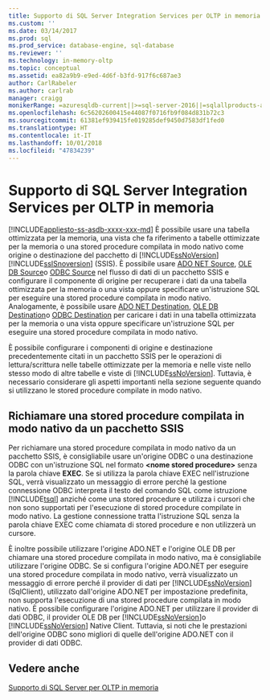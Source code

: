```yaml
---
title: Supporto di SQL Server Integration Services per OLTP in memoria | Microsoft Docs
ms.custom: ''
ms.date: 03/14/2017
ms.prod: sql
ms.prod_service: database-engine, sql-database
ms.reviewer: ''
ms.technology: in-memory-oltp
ms.topic: conceptual
ms.assetid: ea82a9b9-e9ed-4d6f-b3fd-917f6c687ae3
author: CarlRabeler
ms.author: carlrab
manager: craigg
monikerRange: =azuresqldb-current||>=sql-server-2016||=sqlallproducts-allversions||>=sql-server-linux-2017||=azuresqldb-mi-current
ms.openlocfilehash: 6c56202600415e44087f0716fb9f084d831b72c3
ms.sourcegitcommit: 61381ef939415fe019285def9450d7583df1fed0
ms.translationtype: HT
ms.contentlocale: it-IT
ms.lasthandoff: 10/01/2018
ms.locfileid: "47834239"
---
```

# <a name="sql-server-integration-services-support-for-in-memory-oltp"></a>Supporto di SQL Server Integration Services per OLTP in memoria
[!INCLUDE[appliesto-ss-asdb-xxxx-xxx-md](../../includes/appliesto-ss-asdb-xxxx-xxx-md.md)]
  È possibile usare una tabella ottimizzata per la memoria, una vista che fa riferimento a tabelle ottimizzate per la memoria o una stored procedure compilata in modo nativo come origine o destinazione del pacchetto di [!INCLUDE[ssNoVersion](../../includes/ssnoversion-md.md)][!INCLUDE[ssISnoversion](../../includes/ssisnoversion-md.md)] (SSIS). È possibile usare [ADO NET Source](../../integration-services/data-flow/ado-net-source.md), [OLE DB Source](../../integration-services/data-flow/ole-db-source.md)o [ODBC Source](../../integration-services/data-flow/odbc-source.md) nel flusso di dati di un pacchetto SSIS e configurare il componente di origine per recuperare i dati da una tabella ottimizzata per la memoria o una vista oppure specificare un'istruzione SQL per eseguire una stored procedure compilata in modo nativo. Analogamente, è possibile usare [ADO NET Destination](../../integration-services/data-flow/ado-net-destination.md), [OLE DB Destination](../../integration-services/data-flow/ole-db-destination.md)o [ODBC Destination](../../integration-services/data-flow/odbc-destination.md) per caricare i dati in una tabella ottimizzata per la memoria o una vista oppure specificare un'istruzione SQL per eseguire una stored procedure compilata in modo nativo.  
  
 È possibile configurare i componenti di origine e destinazione precedentemente citati in un pacchetto SSIS per le operazioni di lettura/scrittura nelle tabelle ottimizzate per la memoria e nelle viste nello stesso modo di altre tabelle e viste di [!INCLUDE[ssNoVersion](../../includes/ssnoversion-md.md)]. Tuttavia, è necessario considerare gli aspetti importanti nella sezione seguente quando si utilizzano le stored procedure compilate in modo nativo.  
  
## <a name="invoking-a-natively-compiled-stored-procedure-from-an-ssis-package"></a>Richiamare una stored procedure compilata in modo nativo da un pacchetto SSIS  
 Per richiamare una stored procedure compilata in modo nativo da un pacchetto SSIS, è consigliabile usare un'origine ODBC o una destinazione ODBC con un'istruzione SQL nel formato **\<nome stored procedure>** senza la parola chiave **EXEC**. Se si utilizza la parola chiave EXEC nell'istruzione SQL, verrà visualizzato un messaggio di errore perché la gestione connessione ODBC interpreta il testo del comando SQL come istruzione [!INCLUDE[tsql](../../includes/tsql-md.md)] anziché come una stored procedure e utilizza i cursori che non sono supportati per l'esecuzione di stored procedure compilate in modo nativo. La gestione connessione tratta l'istruzione SQL senza la parola chiave EXEC come chiamata di stored procedure e non utilizzerà un cursore.  
  
 È inoltre possibile utilizzare l'origine ADO.NET e l'origine OLE DB per chiamare una stored procedure compilata in modo nativo, ma è consigliabile utilizzare l'origine ODBC. Se si configura l'origine ADO.NET per eseguire una stored procedure compilata in modo nativo, verrà visualizzato un messaggio di errore perché il provider di dati per [!INCLUDE[ssNoVersion](../../includes/ssnoversion-md.md)] (SqlClient), utilizzato dall'origine ADO.NET per impostazione predefinita, non supporta l'esecuzione di una stored procedure compilata in modo nativo. È possibile configurare l'origine ADO.NET per utilizzare il provider di dati ODBC, il provider OLE DB per [!INCLUDE[ssNoVersion](../../includes/ssnoversion-md.md)]o [!INCLUDE[ssNoVersion](../../includes/ssnoversion-md.md)] Native Client. Tuttavia, si noti che le prestazioni dell'origine ODBC sono migliori di quelle dell'origine ADO.NET con il provider di dati ODBC.  
  
## <a name="see-also"></a>Vedere anche  
 [Supporto di SQL Server per OLTP in memoria](../../relational-databases/in-memory-oltp/sql-server-support-for-in-memory-oltp.md)  
  
  

